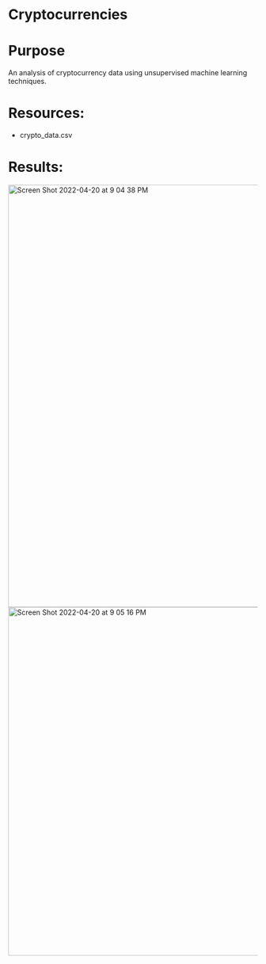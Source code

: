 # Cryptocurrencies

# Purpose
An analysis of cryptocurrency data using unsupervised machine learning techniques.

# Resources:
* crypto_data.csv


# Results:

<img width="853" alt="Screen Shot 2022-04-20 at 9 04 38 PM" src="https://user-images.githubusercontent.com/93015602/164370022-f92abb60-cf72-4300-b572-fe28c52bf54b.png">

<img width="704" alt="Screen Shot 2022-04-20 at 9 05 16 PM" src="https://user-images.githubusercontent.com/93015602/164370031-381a227c-7a3b-4d73-ac53-1b6040380530.png">


